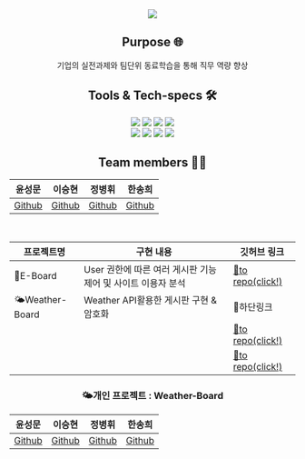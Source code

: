 <div align="center"">
  <img src="https://capsule-render.vercel.app/api?type=waving&color=auto&height=200&section=header&text=Django%20E-Project&fontSize=60&animation=fadeIn&fontAlignY=38&desc=&descAlignY=51&descAlign=62" /><br/>

  ## Purpose 🌐
  
  <p dir="auto">
      기업의 실전과제와 팀단위 동료학습을 통해 직무 역량 향상<br>
  </p> 
  
  ## Tools & Tech-specs 🛠️
  <p>
      <img src="https://img.shields.io/badge/code covention-FF4747?style=flat&logo=&logoColor=white"/>
      <img src="https://img.shields.io/badge/git covention-4479A1?style=flat&logo=&logoColor=white"/>
      <img src="https://img.shields.io/badge/pull request-527FFF?style=flat&logo=&logoColor=white"/>
      <img src="https://img.shields.io/badge/MySQL-4479A1?style=flat&logo=MySQL&logoColor=white"/><br/>
      <img src="https://img.shields.io/badge/Python-F7DF1E?style=flat&logo=Python&logoColor=white"/>
      <img src="https://img.shields.io/badge/Django-4479A1?style=flat&logo=Django&logoColor=white"/>
      <img src="https://img.shields.io/badge/Amazon RDS-527FFF?style=flat&logo=Amazon RDS&logoColor=white"/>
      <img src="https://img.shields.io/badge/Amazon EC2-FF9900?style=flat&logo=Amazon EC2&logoColor=white"/>
  </p>
  
  ## <b> Team members 👋🏻 </br>
|윤성문|이승현|정병휘|한송희|
|:------:|:------:|:------:|:------:|
|[Github](https://github.com/tjdans1201) | [Github](https://github.com/blessian) | [Github](https://github.com/byeonghwijeong) | [Github](https://github.com/song-hee-1) |
  <br />

| 프로젝트명 | 구현 내용 | 깃허브 링크 |
| --- | --- | --- |
| 📑E-Board | User 권한에 따른 여러 게시판 기능 제어 및 사이트 이용자 분석 | [🐥to repo(click!)](https://github.com/E-Project-django/user-board-service) |
| 🌤️Weather-Board | Weather API활용한 게시판 구현 & 암호화 | 🐥하단링크 |
|  |  | [🐥to repo(click!)]()|
|  |  | [🐥to repo(click!)]()|


### 🌤️개인 프로젝트 : Weather-Board
|윤성문|이승현|정병휘|한송희|
|:------:|:------:|:------:|:------:|
|[Github](https://github.com/tjdans1201/wheather_boards) | [Github](https://github.com/blessian) | [Github](https://github.com/ByeonghwiJeong/flow-board) | [Github](https://github.com/song-hee-1/weather-diary-service) |
</div>
